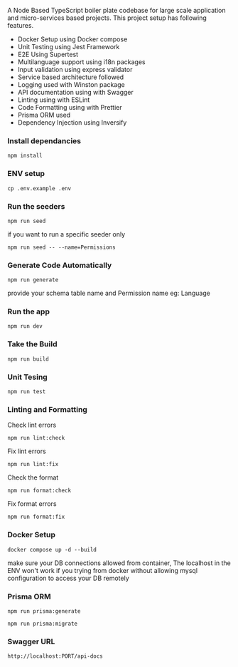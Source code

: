 A Node Based TypeScript boiler plate codebase for large scale application and micro-services based projects.
This project setup has following features.

* Docker Setup using Docker compose
* Unit Testing using Jest Framework
* E2E Using Supertest
* Multilanguage support using i18n packages
* Input validation using express validator
* Service based architecture followed
* Logging used with Winston package
* API documentation using with Swagger
* Linting using with ESLint
* Code Formatting using with Prettier
* Prisma ORM used
* Dependency Injection using Inversify

### Install dependancies 

`npm install`

### ENV setup

`cp .env.example .env`

### Run the seeders

`npm run seed`

if you want to run a specific seeder only

`npm run seed -- --name=Permissions`

### Generate Code Automatically

`npm run generate`

provide your schema table name and Permission name 
eg: Language


### Run the app

`npm run dev`

### Take the Build

`npm run build`

### Unit Tesing

`npm run test`


### Linting and Formatting

Check lint errors

`npm run lint:check`

Fix lint errors

`npm run lint:fix`

Check the format

`npm run format:check`

Fix format errors

`npm run format:fix`

### Docker Setup

`docker compose up -d --build`

make sure your DB connections allowed from container, The localhost in the ENV won't work if you trying from docker without allowing mysql configuration to access your DB remotely

### Prisma ORM

`npm run prisma:generate`

`npm run prisma:migrate`

### Swagger URL

`http://localhost:PORT/api-docs`

